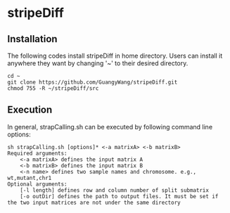 # stripeDiff


## Installation
The following codes install stripeDiff in home directory. Users can install it anywhere they want by changing '~' to their desired directory.

    cd ~
    git clone https://github.com/GuangyWang/stripeDiff.git
    chmod 755 -R ~/stripeDiff/src


Execution
----------
In general, strapCalling.sh can be executed by following command line options:

    sh strapCalling.sh [options]* <-a matrixA> <-b matrixB>
    Required arguments:
        <-a matrixA> defines the input matrix A
        <-b matrixB> defines the input matrix B
        <-n name> defines two sample names and chromosome. e.g., wt,mutant,chr1
    Optional arguments:
        [-l length] defines row and column number of split submatrix
        [-o outDir] defines the path to output files. It must be set if the two input matrices are not under the same directory



